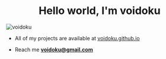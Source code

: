 <h1 align="center">Hello world, I'm voidoku</h1>
<p align="left"> <img src="https://komarev.com/ghpvc/?username=voidoku&label=Profile%20views&color=0e75b6&style=flat" alt="voidoku" /> </p>

- All of my projects are available at [voidoku.github.io](voidoku.github.io)

- Reach me **voidoku@gmail.com**
